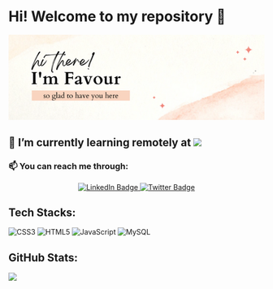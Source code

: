 # Hi! Welcome to my repository 👋

![img](./assets/I'm%20Favour.png) 

## 🌱 I’m currently learning remotely at ![](https://img.shields.io/badge/Microverse-blueviolet)

### 📫 You can reach me through:

<div id="badges" align="center">
  <a href="https://www.linkedin.com/in/abimbola-ade/">
    <img src="https://img.shields.io/badge/LinkedIn-blue?style=for-the-badge&logo=linkedin&logoColor=white" alt="LinkedIn Badge"/>
  </a>
  <a href="https://twitter.com/Fabimworld2536">
    <img src="https://img.shields.io/badge/Twitter-blue?style=for-the-badge&logo=twitter&logoColor=white" alt="Twitter Badge"/>
  </a>
</div>

<!-- - Twitter: [@fabimworld2536](https://twitter.com/Fabimworld2536)
- LinkedIn: [@abimbola-ade](https://www.linkedin.com/in/abimbola-ade) -->


## Tech Stacks:
![CSS3](https://img.shields.io/badge/css3-%231572B6.svg?style=for-the-badge&logo=css3&logoColor=white) ![HTML5](https://img.shields.io/badge/html5-%23E34F26.svg?style=for-the-badge&logo=html5&logoColor=white) ![JavaScript](https://img.shields.io/badge/javascript-%23323330.svg?style=for-the-badge&logo=javascript&logoColor=%23F7DF1E) ![MySQL](https://img.shields.io/badge/mysql-%2300f.svg?style=for-the-badge&logo=mysql&logoColor=white)


## GitHub Stats:
<!-- ![](https://github-readme-stats.vercel.app/api?username=Fayob&theme=dark&hide_border=false&include_all_commits=false&count_private=false)<br/> -->
![](https://github-readme-streak-stats.herokuapp.com/?user=Fayob&theme=dark&hide_border=false)<br/>
<!-- ![](https://github-readme-stats.vercel.app/api/top-langs/?username=Fayob&theme=dark&hide_border=false&include_all_commits=false&count_private=false&layout=compact) -->


<!--
**Fayob/Fayob** is a ✨ _special_ ✨ repository because its `README.md` (this file) appears on your GitHub profile.

Here are some ideas to get you started:

- 🔭 I’m currently working on ...
- 🌱 I’m currently learning ...
- 👯 I’m looking to collaborate on ...
- 🤔 I’m looking for help with ...
- 💬 Ask me about ...
- 📫 How to reach me: ...
- 😄 Pronouns: ...
- ⚡ Fun fact: ...
-->
